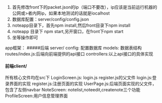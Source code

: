 1. 首先修改front下的packet.json的ip（端口不要改），ip应该是当前运行机器的公网或>者内网ip，如果本地测试的话就是localhost
2. 数据库配置：server/config/config.json
3. noteapp目录下，首先npm install,然后front目录下npm install
4. noteapp 目录下 npm start,另开窗口，在front下npm start
5. 坐等操作即可

app框架：
#####后端 server/
  config: 配置数据库
  models: 数据表结构
  routes/index.js:后端向前端提供的api接口
  controllers:以上api接口的具体实现
#### 前端client/
  所有核心文件均在src下
  LoginScreen.js: login.js register.js的父文件
      login.js:登录界面的实现
      register.js:注册页面的实现
  UserPage.js:后端页面实现的父文件，包含了左侧navbar
      NoteScreen: notelist,noteedit,createnote三个功能
      ProfileScreen:用户信息管理界面






